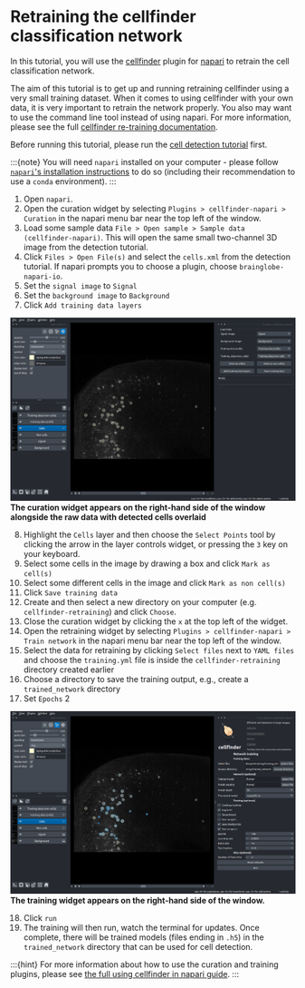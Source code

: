 # Retraining the cellfinder classification network


In this tutorial, you will use the [cellfinder](../documentation/cellfinder/index) plugin for 
[napari](https://napari.org) to retrain the cell classification network.

The aim of this tutorial is to get up and running retraining cellfinder using a very small training dataset. When it 
comes to using cellfinder with your own data, it is very important to retrain the network properly. You also may want to
 use the command line tool instead of using napari. For more information, please see the full 
[cellfinder re-training documentation](../documentation/cellfinder/user-guide/training-strategy).

Before running this tutorial, please run the [cell detection tutorial](./cellfinder-detection) first.

:::{note}
You will need `napari` installed on your computer - please follow 
[`napari`'s installation instructions](https://napari.org/stable/tutorials/fundamentals/installation.html) to do so 
(including their recommendation to use a `conda` environment).
:::

1. Open `napari`.
2. Open the curation widget by selecting `Plugins > cellfinder-napari > Curation` in the napari menu bar near the top left of the window.
3. Load some sample data `File > Open sample > Sample data (cellfinder-napari)`. This will open the same small two-channel 3D image from the detection tutorial.
4. Click `Files > Open File(s)` and select the `cells.xml` from the detection tutorial. If napari prompts you to choose a plugin, choose `brainglobe-napari-io`.
5. Set the `signal image` to `Signal`
6. Set the `background image` to `Background`
7. Click `Add training data layers`

![cellfinder curation widget](./images/cellfinder-napari/cellfinder-napari-curation.png)
**The curation widget appears on the right-hand side of the window alongside the raw data with detected cells overlaid**

8. Highlight the `Cells` layer and then choose the `Select Points` tool by clicking the arrow in the layer controls 
widget, or pressing the `3` key on your keyboard.
9. Select some cells in the image by drawing a box and click `Mark as cell(s)`
10. Select some different cells in the image and click `Mark as non cell(s)`
11. Click `Save training data`
12. Create and then select a new directory on your computer (e.g. `cellfinder-retraining`) and click `Choose`.
13. Close the curation widget by clicking the `x` at the top left of the widget.
14. Open the retraining widget by selecting `Plugins > cellfinder-napari > Train network` in the napari menu bar near the top left of the window.
15. Select the data for retraining by clicking `Select files` next to `YAML files` and choose the `training.yml` file 
is inside the `cellfinder-retraining` directory created earlier
16. Choose a directory to save the training output, e.g., create a `trained_network` directory
17. Set `Epochs` 2

![cellfinder training widget](./images/cellfinder-napari/cellfinder-napari-training.png)
**The training widget appears on the right-hand side of the window.**

18. Click `run`
19. The training will then run, watch the terminal for updates. Once complete, there will be trained models
(files ending in `.h5`) in the `trained_network` directory that can be used for cell detection.

:::{hint}
For more information about how to use the curation and training plugins, please see 
[the full using cellfinder in napari guide](../documentation/cellfinder/user-guide/napari-plugin/index).
:::
